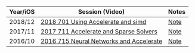 

Year/iOS|Session (Video)| Notes
--|--|--
2018/12|[2018 701 Using Accelerate and simd](https://developer.apple.com/videos/play/wwdc2018/701)|[Note](2018-701-using-accelrate-and-simd)
2017/11|[2017 711 Accelerate and Sparse Solvers](https://developer.apple.com/videos/play/wwdc2017/711/)|[Note]()
2016/10|[2016 715 Neural Networks and Accelerate](https://developer.apple.com/videos/play/wwdc2016/715/)|[Note](2016-715-neural-networks-and-accelerate)
